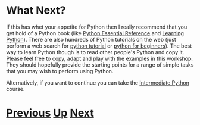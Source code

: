 # What Next?

If this has whet your appetite for Python then I really recommend that you get hold of a Python book (like [Python Essential Reference](http://www.amazon.co.uk/Python-Essential-Reference-Developers-Library/dp/0672329786/ref=sr_1_5?ie=UTF8&s=books&qid=1255794835&sr=8-5) and [Learning Python](http://www.amazon.co.uk/Learning-Python-Mark-Lutz/dp/0596513984/ref=sr_1_3?ie=UTF8&s=books&qid=1255794835&sr=8-3)). There are also hundreds of Python tutorials on the web (just perform a web search for [python tutorial](http://www.google.com/search?q='python%20tutorial') or [python for beginners](http://www.google.com/search?q='python%20for%20beginners')). The best way to learn Python though is to read other people's Python and copy it. Please feel free to copy, adapt and play with the examples in this workshop. They should hopefully provide the starting points for a range of simple tasks that you may wish to perform using Python.

Alternatively, if you want to continue you can take the [Intermediate Python](https://github.com/chryswoods/python_for_bio/blob/master/intermediate_python/README.md) course.

# [Previous](jobs.md) [Up](README.md) [Next](../README.md)
